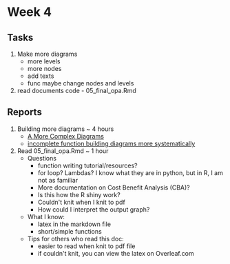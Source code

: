 # Week 4

## Tasks 
1. Make more diagrams
   - more levels
   - more nodes
   - add texts
   - func maybe change nodes and levels
2. read documents code - 05_final_opa.Rmd


## Reports
1. Building more diagrams ~ 4 hours
   - [A More Complex Diagrams](https://github.com/sophiabai2022/URAP-week-progress/blob/master/04-sophia/Week%204/More_diagrams.Rmd)
   - [incomplete function building diagrams more systematically](https://github.com/sophiabai2022/URAP-week-progress/blob/master/04-sophia/Week%204/Function_build_diagrams.Rmd)
2. Read 05_final_opa.Rmd ~ 1 hour
   - Questions
     - function writing tutorial/resources?
     - for loop? Lambdas? I know what they are in python, but in R, I am not as familiar
     - More documentation on Cost Benefit Analysis (CBA)?
     - Is this how the R shiny work?
     - Couldn't knit when I knit to pdf
     - How could I interpret the output graph?
   - What I know:
     - latex in the markdown file
     - short/simple functions
   - Tips for others who read this doc:
     - easier to read when knit to pdf file
     - if couldn't knit, you can view the latex on Overleaf.com

